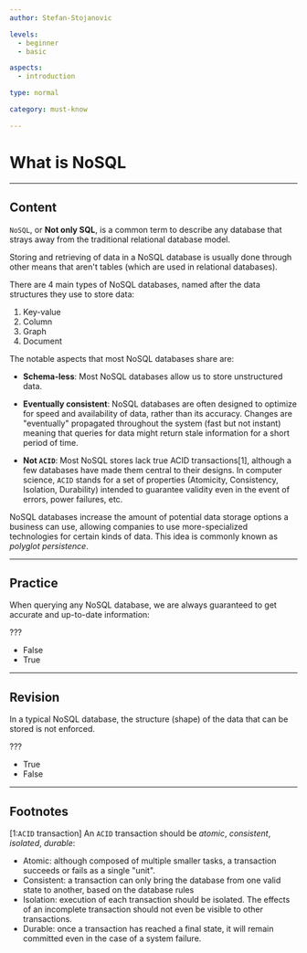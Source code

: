 ```yaml
---
author: Stefan-Stojanovic

levels:
  - beginner
  - basic

aspects:
  - introduction

type: normal

category: must-know

---
```

# What is NoSQL
---
## Content

`NoSQL`, or **Not only SQL**, is a common term to describe any database that strays away from the traditional relational database model.

Storing and retrieving of data in a NoSQL database is usually done through other means that aren't tables (which are used in relational databases).

There are 4 main types of NoSQL databases, named after the data structures they use to store data:

1. Key-value
2. Column
3. Graph
4. Document

The notable aspects that most NoSQL databases share are:

- **Schema-less**: Most NoSQL databases allow us to store unstructured data.

- **Eventually consistent**: NoSQL databases are often designed to optimize for speed and availability of data, rather than its accuracy. Changes are "eventually" propagated throughout the system (fast but not instant) meaning that queries for data might return stale information for a short period of time.

- **Not `ACID`**: Most NoSQL stores lack true ACID transactions[1], although a few databases have made them central to their designs. In computer science, `ACID` stands for a set of properties (Atomicity, Consistency, Isolation, Durability) intended to guarantee validity even in the event of errors, power failures, etc.

NoSQL databases increase the amount of potential data storage options a business can use, allowing companies to use more-specialized technologies for certain kinds of data. This idea is commonly known as *polyglot persistence*.

---
## Practice

When querying any NoSQL database, we are always guaranteed to get accurate and up-to-date information:

???

* False
* True

---
## Revision

In a typical NoSQL database, the structure (shape) of the data that can be stored is not enforced.

???

* True
* False

---
## Footnotes

[1:`ACID` transaction]
An `ACID` transaction should be *atomic*, *consistent*, *isolated*, *durable*:
- Atomic: although composed of multiple smaller tasks, a transaction succeeds or fails as a single "unit".
- Consistent: a transaction can only bring the database from one valid state to another, based on the database rules
- Isolation: execution of each transaction should be isolated. The effects of an incomplete transaction should not even be visible to other transactions.
- Durable: once a transaction has reached a final state, it will remain committed even in the case of a system failure.

